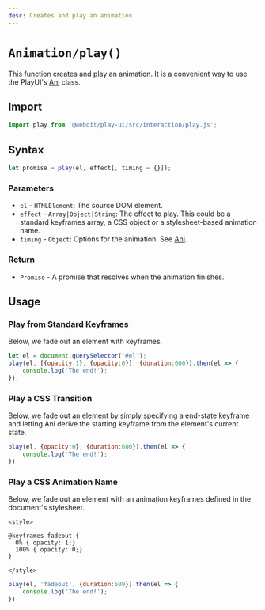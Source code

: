```yaml
---
desc: Creates and play an animation.
---
```

# `Animation/play()`
This function creates and play an animation. It is a convenient way to use the PlayUI's [Ani](../Ani) class.

## Import

```javascript
import play from '@webqit/play-ui/src/interaction/play.js';
```

## Syntax

```javascript
let promise = play(el, effect[, timing = {}]);
```

### Parameters
+ `el` - `HTMLElement`: The source DOM element.
+ `effect` - `Array|Object|String`: The effect to play. This could be a standard keyframes array, a CSS object or a stylesheet-based animation name.
+ `timing` - `Object`: Options for the animation. See [Ani](../Ani#parameters).

### Return

* `Promise` - A promise that resolves when the animation finishes.

## Usage

### Play from Standard Keyframes

Below, we fade out an element with keyframes.

```javascript
let el = document.querySelector('#el');
play(el, [{opacity:1}, {opacity:0}], {duration:600}).then(el => {
    console.log('The end!');
});
```

### Play a CSS Transition

Below, we fade out an element by simply specifying a end-state keyframe and letting Ani derive the starting keyframe from the element's current state.

```javascript
play(el, {opacity:0}, {duration:600}).then(el => {
    console.log('The end!');
})
```

### Play a CSS Animation Name

Below, we fade out an element with an animation keyframes defined in the document's stylesheet.

```markup
<style>

@keyframes fadeout {
  0% { opacity: 1;}
  100% { opacity: 0;}
}

</style>
```

```javascript
play(el, 'fadeout', {duration:600}).then(el => {
    console.log('The end!');
})
```

